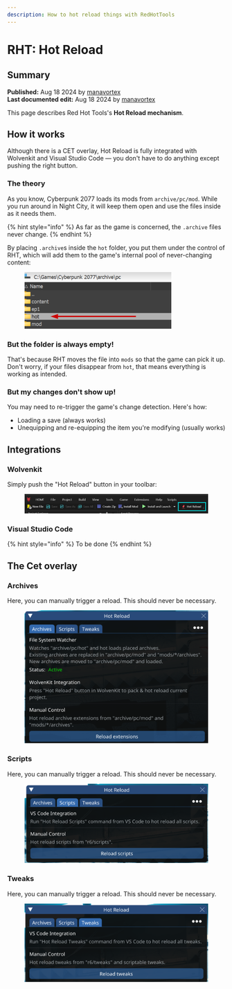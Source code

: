 ```yaml
---
description: How to hot reload things with RedHotTools
---
```


# RHT: Hot Reload

## Summary

**Published:** Aug 18 2024 by [manavortex](https://app.gitbook.com/u/NfZBoxGegfUqB33J9HXuCs6PVaC3 "mention")\
**Last documented edit:** Aug 18 2024 by [manavortex](https://app.gitbook.com/u/NfZBoxGegfUqB33J9HXuCs6PVaC3 "mention")

This page describes Red Hot Tools's **Hot Reload mechanism**.

## How it works

Although there is a CET overlay, Hot Reload is fully integrated with Wolvenkit and Visual Studio Code — you don't have to do anything except pushing the right button.

### The theory

As you know, Cyberpunk 2077 loads its mods from `archive/pc/mod`. While you run around in Night City, it will keep them open and use the files inside as it needs them.&#x20;

{% hint style="info" %}
As far as the game is concerned, the `.archive` files never change.&#x20;
{% endhint %}

By placing `.archive`s inside the `hot` folder, you put them under the control of RHT, which will add them to the game's internal pool of never-changing content:

<figure><img src="../../../.gitbook/assets/rht_hot_reload__file_system.png" alt=""><figcaption></figcaption></figure>

### But the folder is always empty!

That's because RHT moves the file into `mods` so that the game can pick it up. Don't worry, if your files disappear from `hot`, that means everything is working as intended.

### But my changes don't show up!

You may need to re-trigger the game's change detection. Here's how:

* Loading a save (always works)
* Unequipping and re-equipping the item you're modifying (usually works)

## Integrations

### Wolvenkit

Simply push the "Hot Reload" button in your toolbar:

<figure><img src="../../../.gitbook/assets/rht_hot_reload_wolvenkit.png" alt=""><figcaption></figcaption></figure>

### Visual Studio Code

{% hint style="info" %}
To be done
{% endhint %}



## The Cet overlay

### Archives

Here, you can manually trigger a reload. This should never be necessary.

<figure><img src="../../../.gitbook/assets/rht_hot_reload__archives.png" alt=""><figcaption></figcaption></figure>

### Scripts

Here, you can manually trigger a reload. This should never be necessary.

<figure><img src="../../../.gitbook/assets/image.png" alt=""><figcaption></figcaption></figure>

### Tweaks

Here, you can manually trigger a reload. This should never be necessary.

<figure><img src="../../../.gitbook/assets/rht_hot_reload__tweaks.png" alt=""><figcaption></figcaption></figure>

